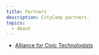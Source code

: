 ```yaml
---
title: Partners
description: CityCamp partners.
topics:
  - About
---
```


- [Alliance for Civic Technologists](https://www.civictechnologists.org/)
